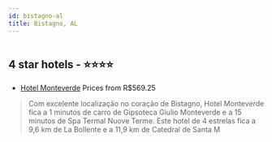 ```yaml
---
id: bistagno-al
title: Bistagno, AL
---
```


<center><img src="https://i.travelapi.com/hotels/13000000/12950000/12941600/12941538/4d5086f8_z.jpg" alt="" /></center>


##  4 star hotels - ⭐️⭐️⭐️⭐️

-    [Hotel Monteverde](https://www.hurb.com/br/aud/https://www.hurb.com/br/hotels/bistagno/hotel-monteverde-HT-GNL3?cmp=18055) Prices from R$569.25
   > Com excelente localização no coração de Bistagno, Hotel Monteverde fica a 1 minutos de carro de Gipsoteca Giulio Monteverde e a 15 minutos de Spa Termal Nuove Terme.  Este hotel de 4 estrelas fica a 9,6 km de La Bollente e a 11,9 km de Catedral de Santa M
